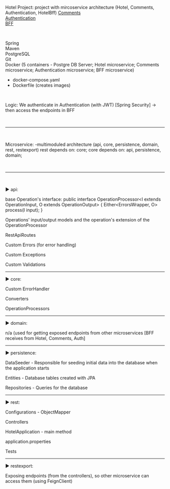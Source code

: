 Hotel Project: project with mircoservice architecture (Hotel, Comments, Authentication, HotelBff)
[Comments](https://github.com/bogom1l/comments)  
[Authentication](https://github.com/bogom1l/authentication)  
[BFF](https://github.com/bogom1l/HotelBff)

<br>

Spring <br>
Maven <br>
PostgreSQL <br>
Git <br>
Docker (5 containers - Postgre DB Server; Hotel microservice; Comments microservice; Authentication microservice; BFF microservice) <br>
- docker-compose.yaml <br>
- Dockerfile (creates images) <br>
<br>

Logic:
We authenticate in Authentication (with JWT) [Spring Security] -> then access the endpoints in BFF

<br>
<hr>
<br>

Microservice:
-multimoduled architecture (api, core, persistence, domain, rest, restexport)
  rest depends on: core; 
  core depends on: api, persistence, domain;
  
<br>
<hr>
<br>

► api:

base Operation's interface:
	public interface OperationProcessor<I extends OperationInput, O extends OperationOutput> {
  	  Either<ErrorsWrapper, O> process(I input);
	}

Operations' input/output models and the operation's extension of the OperationProcessor

RestApiRoutes

Custom Errors (for error handling)

Custom Exceptions

Custom Validations

<hr>

► core:

Custom ErrorHandler

Converters

OperationProcessors

<hr>

► domain:

n/a (used for getting exposed endpoints from other microservices [BFF receives from Hotel, Comments, Auth]

<hr>

► persistence:

DataSeeder - Responsible for seeding initial data into the database when the application starts

Entities - Database tables created with JPA

Repositories - Queries for the database

<hr>

► rest:

Configurations - ObjectMapper

Controllers

HotelApplication - main method

application.properties

Tests

<hr>

► restexport:

Exposing endpoints (from the controllers), so other microservice can access them (using FeignClient)





